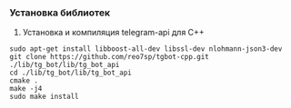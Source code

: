 ### Установка библиотек
1. Установка и компиляция telegram-api для С++
```  
sudo apt-get install libboost-all-dev libssl-dev nlohmann-json3-dev
git clone https://github.com/reo7sp/tgbot-cpp.git ./lib/tg_bot/lib/tg_bot_api
cd ./lib/tg_bot/lib/tg_bot_api
cmake .  
make -j4
sudo make install
```